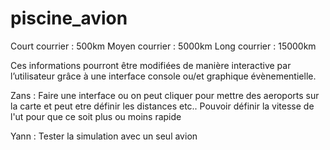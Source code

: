 # piscine_avion
Court courrier : 500km
Moyen courrier : 5000km
Long courrier : 15000km


Ces informations pourront être modifiées de manière interactive par l’utilisateur grâce à une interface
console ou/et graphique évènementielle.

Zans : Faire une interface ou on peut cliquer pour mettre des aeroports sur la carte et peut etre définir les distances etc.. 
Pouvoir définir la vitesse de l'ut pour que ce soit plus ou moins rapide

Yann : Tester la simulation avec un seul avion
